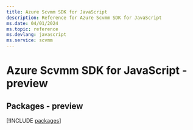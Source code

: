 ```yaml
---
title: Azure Scvmm SDK for JavaScript
description: Reference for Azure Scvmm SDK for JavaScript
ms.date: 04/01/2024
ms.topic: reference
ms.devlang: javascript
ms.service: scvmm
---
```

# Azure Scvmm SDK for JavaScript - preview
## Packages - preview
[!INCLUDE [packages](scvmm-index.md)]